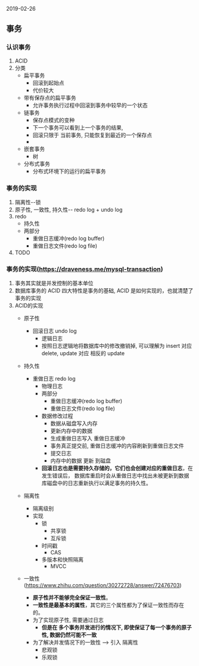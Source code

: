 2019-02-26

## 事务

### 认识事务
1. ACID
2. 分类
    - 扁平事务
        - 回滚到起始点
        - 代价较大
    - 带有保存点的扁平事务
        - 允许事务执行过程中回滚到事务中较早的一个状态
    - 链事务
        - 保存点模式的变种
        - 下一个事务可以看到上一个事务的结果, 
        - 回滚只限于 当前事务, 只能恢复到最近的一个保存点
        - 
    - 嵌套事务
        - 树
    - 分布式事务
        - 分布式环境下的运行的扁平事务

### 事务的实现
1. 隔离性--锁
2. 原子性, 一致性, 持久性-- redo log + undo log
3. redo 
    - 持久性
    - 两部分
        - 重做日志缓冲(redo log buffer)
        - 重做日志文件(redo log file)
4. TODO

### 事务的实现(https://draveness.me/mysql-transaction)
1. 事务其实就是并发控制的基本单位
2. 数据库事务的 ACID 四大特性是事务的基础, ACID 是如何实现的，也就清楚了事务的实现
3. ACID的实现
    - 原子性
        - 回滚日志 undo log
            - 逻辑日志
            - 按照日志逻辑地将数据库中的修改撤销掉, 可以理解为 insert 对应 delete, update 对应 相反的 update
            
    - 持久性
        - 重做日志 redo log
            - 物理日志
            - 两部分
                - 重做日志缓冲(redo log buffer)
                - 重做日志文件(redo log file)
            - 数据修改过程
                - 数据从磁盘写入内存
                - 更新内存中的数据
                - 生成重做日志写入 重做日志缓冲
                - 事务真正提交前, 重做日志缓冲的内容刷新到重做日志文件
                - 提交日志
                - 内存中的数据 更新 到磁盘
            - **回滚日志也是需要持久存储的，它们也会创建对应的重做日志**，在发生错误后，
                数据库重启时会从重做日志中找出未被更新到数据库磁盘中的日志重新执行以满足事务的持久性。
    - 隔离性
        - 隔离级别
        - 实现
            - 锁
                - 共享锁
                - 互斥锁
            - 时间戳
                - CAS
            - 多版本和快照隔离
                - MVCC   
    - 一致性(https://www.zhihu.com/question/30272728/answer/72476703)
        - **原子性并不能够完全保证一致性**。
        - **一致性是最基本的属性**，其它的三个属性都为了保证一致性而存在的。
        - 为了实现原子性, 需要通过日志
            - **但是在 多个事务并发进行的情况下, 即使保证了每一个事务的原子性, 数据仍然可能不一致**
        - 为了解决并发情况下的一致性 --> 引入 隔离性
            - 悲观锁
            - 乐观锁